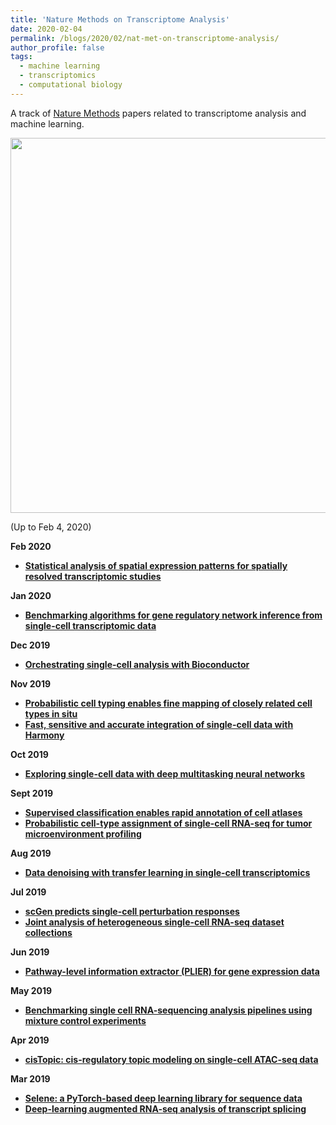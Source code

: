 ```yaml
---
title: 'Nature Methods on Transcriptome Analysis'
date: 2020-02-04
permalink: /blogs/2020/02/nat-met-on-transcriptome-analysis/
author_profile: false
tags:
  - machine learning
  - transcriptomics
  - computational biology
---
```


A track of [Nature Methods](https://www.nature.com/nmeth/) papers related to transcriptome analysis and machine learning.


<p align="center">
    <img src="https://hzmaxwell.github.io/images/nature-methods.jpg" width="600"/>
</p>



(Up to Feb 4, 2020)



**Feb 2020**
- [**Statistical analysis of spatial expression patterns for spatially resolved transcriptomic studies**](http://sci-hub.ren/https://doi.org/10.1038/s41592-019-0701-7)


**Jan 2020**
- [**Benchmarking algorithms for gene regulatory network inference from single-cell transcriptomic data**](http://sci-hub.ren/https://doi.org/10.1038/s41592-019-0690-6)


**Dec 2019**
- [**Orchestrating single-cell analysis with Bioconductor**](http://sci-hub.ren/https://doi.org/10.1038/s41592-019-0654-x)


**Nov 2019**
- [**Probabilistic cell typing enables fine mapping of closely related cell types in situ**](http://sci-hub.ren/https://doi.org/10.1038/s41592-019-0631-4)
- [**Fast, sensitive and accurate integration of single-cell data with Harmony**](http://sci-hub.ren/https://doi.org/10.1038/s41592-019-0619-0)


**Oct 2019**
- [**Exploring single-cell data with deep multitasking neural networks**](http://sci-hub.ren/https://doi.org/10.1038/s41592-019-0576-7)


**Sept 2019**
- [**Supervised classification enables rapid annotation of cell atlases**](http://sci-hub.ren/https://doi.org/10.1038/s41592-019-0535-3)
- [**Probabilistic cell-type assignment of single-cell RNA-seq for tumor microenvironment profiling**](http://sci-hub.ren/https://doi.org/10.1038/s41592-019-0529-1)


**Aug 2019**
- [**Data denoising with transfer learning in single-cell transcriptomics**](http://sci-hub.ren/https://doi.org/10.1038/s41592-019-0537-1)


**Jul 2019**
- [**scGen predicts single-cell perturbation responses**](http://sci-hub.ren/https://doi.org/10.1038/s41592-019-0494-8)
- [**Joint analysis of heterogeneous single-cell RNA-seq dataset collections**](http://sci-hub.ren/https://doi.org/10.1038/s41592-019-0466-z)



**Jun 2019**
- [**Pathway-level information extractor (PLIER) for gene expression data**](http://sci-hub.ren/https://doi.org/10.1038/s41592-019-0456-1)


**May 2019**
- [**Benchmarking single cell RNA-sequencing analysis pipelines using mixture control experiments**](http://sci-hub.ren/https://doi.org/10.1038/s41592-019-0425-8)


**Apr 2019**
- [**cisTopic: cis-regulatory topic modeling on single-cell ATAC-seq data**](http://sci-hub.ren/https://doi.org/10.1038/s41592-019-0367-1)


**Mar 2019**
- [**Selene: a PyTorch-based deep learning library for sequence data**](http://sci-hub.ren/https://doi.org/10.1038/s41592-019-0360-8)
- [**Deep-learning augmented RNA-seq analysis of transcript splicing**](http://sci-hub.ren/https://doi.org/10.1038/s41592-019-0351-9)







